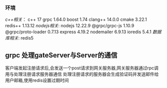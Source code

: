 ### 环境
*c++相关*：
c++ 17
grpc 1.64.0
boost 1.74
clang++ 14.0.0
cmake 3.22.1
redis++ 1.13.12
*nodejs相关*:
nodejs 12.22.9
@grpc/grpc-js 1.10.9   
@grpc/proto-loader 0.7.13
express 4.19.2
nodemailer 6.9.13
ioredis 5.4.1
*数据库相关*:
redis5

## grpc 处理gateServer与Server的通信
客户端发起注册请求后,会发送一个post请求到网关服务器,网关服务器通过rpc调用与处理注册请求服务器通信
处理注册请求的服务器会生成验证码并发送邮件给用户邮箱,使用redis设置过期时间